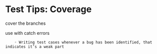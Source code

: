 
# Test Tips: Coverage


cover the branches

use with catch errors

        ◦ Writing test cases whenever a bug has been identified, that indicates it’s a weak part
